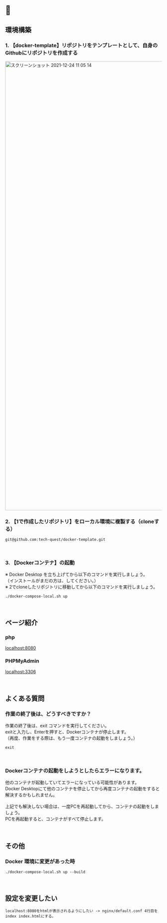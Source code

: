 # 🐳

## 環境構築

### 1. 【docker-template】リポジトリをテンプレートとして、自身のGithubにリポジトリを作成する

<img width="1440" alt="スクリーンショット 2021-12-24 11 05 14" src="https://user-images.githubusercontent.com/63081802/147306983-b09827a5-cdbd-4061-a1c3-390496b266a8.png">

<br>

### 2. 【1で作成したリポジトリ】をローカル環境に複製する（cloneする）

```
git@github.com:tech-quest/docker-template.git
```

<br>

### 3. 【Dockerコンテナ】の起動

※ Docker Desktop を立ち上げてから以下のコマンドを実行しましょう。
<br>
（インストールがまだの方は、してください。）
<br>
※ 2でcloneしたリポジトリに移動してから以下のコマンドを実行しましょう。

```
./docker-compose-local.sh up
```

<br>

## ページ紹介

### php

[localhost:8080](http://localhost:8080)

### PHPMyAdmin

[localhost:3306](http://localhost:3306)

<br>

## よくある質問

### 作業の終了後は、どうすべきですか？

作業の終了後は、exit コマンドを実行してください。
<br>
exitと入力し、Enterを押すと、Dockerコンテナが停止します。
<br>
（再度、作業をする際は、もう一度コンテナの起動をしましょう。）

```
exit
```

<br>

### Dockerコンテナの起動をしようとしたらエラーになります。

他のコンテナが起動していてエラーになっている可能性があります。
<br>
Docker Desktopにて他のコンテナを停止してから再度コンテナの起動をすると解決するかもしれません。
<br>
<br>
上記でも解決しない場合は、一度PCを再起動してから、コンテナの起動をしましょう。
<br>
PCを再起動すると、コンテナがすべて停止します。

<br>

## その他

### Docker 環境に変更があった時

```
./docker-compose-local.sh up --build
```

<br>

## 設定を変更したい

```
localhost:8080をhtmlが表示されるようにしたい -> nginx/default.conf 4行目を index index.htmlにする。
```
